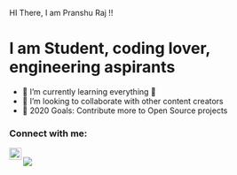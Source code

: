 HI There, I am Pranshu Raj !!

# I am Student, coding lover, engineering aspirants
- 🌱 I’m currently learning everything 🤣
- 👯 I’m looking to collaborate with other content creators
- 🥅 2020 Goals: Contribute more to Open Source projects

### Connect with me:


[<img align="left" alt="codeSTACKr | Instagram" width="22px" src="https://cdn.jsdelivr.net/npm/simple-icons@v3/icons/instagram.svg" />][instagram] 
<br />
[<img src="https://img.icons8.com/color/48/000000/blogger.png"/></a>][blogger]

[instagram]: https://instagram.com/pranshu_raj12
[blogger]: http://pranshuraj12.blogspot.com
